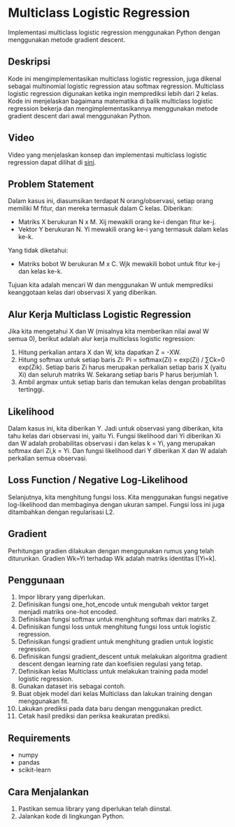 # Multiclass Logistic Regression

Implementasi multiclass logistic regression menggunakan Python dengan menggunakan metode gradient descent.

## Deskripsi

Kode ini mengimplementasikan multiclass logistic regression, juga dikenal sebagai multinomial logistic regression atau softmax regression. Multiclass logistic regression digunakan ketika ingin memprediksi lebih dari 2 kelas. Kode ini menjelaskan bagaimana matematika di balik multiclass logistic regression bekerja dan mengimplementasikannya menggunakan metode gradient descent dari awal menggunakan Python.

## Video

Video yang menjelaskan konsep dan implementasi multiclass logistic regression dapat dilihat di [sini](https://youtu.be/wY3PJGZEyY4).

## Problem Statement

Dalam kasus ini, diasumsikan terdapat N orang/observasi, setiap orang memiliki M fitur, dan mereka termasuk dalam C kelas. Diberikan:

- Matriks X berukuran N x M. Xij mewakili orang ke-i dengan fitur ke-j.
- Vektor Y berukuran N. Yi mewakili orang ke-i yang termasuk dalam kelas ke-k.

Yang tidak diketahui:

- Matriks bobot W berukuran M x C. Wjk mewakili bobot untuk fitur ke-j dan kelas ke-k.

Tujuan kita adalah mencari W dan menggunakan W untuk memprediksi keanggotaan kelas dari observasi X yang diberikan.

## Alur Kerja Multiclass Logistic Regression

Jika kita mengetahui X dan W (misalnya kita memberikan nilai awal W semua 0), berikut adalah alur kerja multiclass logistic regression:

1. Hitung perkalian antara X dan W, kita dapatkan Z = -XW.
2. Hitung softmax untuk setiap baris Zi: Pi = softmax(Zi) = exp(Zi) / ∑Ck=0 exp(Zik). Setiap baris Zi harus merupakan perkalian setiap baris X (yaitu Xi) dan seluruh matriks W. Sekarang setiap baris P harus berjumlah 1.
3. Ambil argmax untuk setiap baris dan temukan kelas dengan probabilitas tertinggi.

## Likelihood

Dalam kasus ini, kita diberikan Y. Jadi untuk observasi yang diberikan, kita tahu kelas dari observasi ini, yaitu Yi. Fungsi likelihood dari Yi diberikan Xi dan W adalah probabilitas observasi i dan kelas k = Yi, yang merupakan softmax dari Zi,k = Yi. Dan fungsi likelihood dari Y diberikan X dan W adalah perkalian semua observasi. 

## Loss Function / Negative Log-Likelihood

Selanjutnya, kita menghitung fungsi loss. Kita menggunakan fungsi negative log-likelihood dan membaginya dengan ukuran sampel. Fungsi loss ini juga ditambahkan dengan regularisasi L2. 

## Gradient

Perhitungan gradien dilakukan dengan menggunakan rumus yang telah diturunkan. Gradien Wk=Yi terhadap Wk adalah matriks identitas I[Yi=k]. 

## Penggunaan

1. Impor library yang diperlukan.
2. Definisikan fungsi one_hot_encode untuk mengubah vektor target menjadi matriks one-hot encoded.
3. Definisikan fungsi softmax untuk menghitung softmax dari matriks Z.
4. Definisikan fungsi loss untuk menghitung fungsi loss untuk logistic regression.
5. Definisikan fungsi gradient untuk menghitung gradien untuk logistic regression.
6. Definisikan fungsi gradient_descent untuk melakukan algoritma gradient descent dengan learning rate dan koefisien regulasi yang tetap.
7. Definisikan kelas Multiclass untuk melakukan training pada model logistic regression.
8. Gunakan dataset iris sebagai contoh.
9. Buat objek model dari kelas Multiclass dan lakukan training dengan menggunakan fit.
10. Lakukan prediksi pada data baru dengan menggunakan predict.
11. Cetak hasil prediksi dan periksa keakuratan prediksi.

## Requirements

- numpy
- pandas
- scikit-learn

## Cara Menjalankan

1. Pastikan semua library yang diperlukan telah diinstal.
2. Jalankan kode di lingkungan Python.
